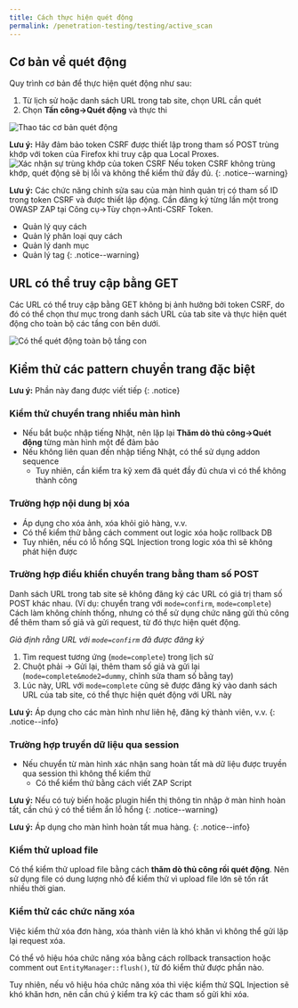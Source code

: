 ```yaml
---
title: Cách thực hiện quét động
permalink: /penetration-testing/testing/active_scan
---
```

## Cơ bản về quét động

Quy trình cơ bản để thực hiện quét động như sau:

1. Từ lịch sử hoặc danh sách URL trong tab site, chọn URL cần quét
1. Chọn **Tấn công→Quét động** và thực thi

![Thao tác cơ bản quét động](/doc4-ec-cube-vn/images/penetration-testing/testing_active_scan.png)

**Lưu ý:** Hãy đảm bảo token CSRF được thiết lập trong tham số POST trùng khớp với token của Firefox khi truy cập qua Local Proxes.
![Xác nhận sự trùng khớp của token CSRF](/doc4-ec-cube-vn/images/penetration-testing/testing_active_scan_csrftoken.png)
Nếu token CSRF không trùng khớp, quét động sẽ bị lỗi và không thể kiểm thử đầy đủ.
{: .notice--warning}

**Lưu ý:** Các chức năng chỉnh sửa sau của màn hình quản trị có tham số ID trong token CSRF và được thiết lập động.
Cần đăng ký từng lần một trong OWASP ZAP tại Công cụ→Tùy chọn→Anti-CSRF Token.

 - Quản lý quy cách
 - Quản lý phân loại quy cách
 - Quản lý danh mục
 - Quản lý tag
{: .notice--warning}

## URL có thể truy cập bằng GET

Các URL có thể truy cập bằng GET không bị ảnh hưởng bởi token CSRF, do đó có thể chọn thư mục trong danh sách URL của tab site và thực hiện quét động cho toàn bộ các tầng con bên dưới.

![Có thể quét động toàn bộ tầng con](/doc4-ec-cube-vn/images/penetration-testing/testing_active_scan_get.png)

## Kiểm thử các pattern chuyển trang đặc biệt

**Lưu ý:** Phần này đang được viết tiếp
{: .notice}

### Kiểm thử chuyển trang nhiều màn hình

- Nếu bắt buộc nhập tiếng Nhật, nên lặp lại **Thăm dò thủ công→Quét động** từng màn hình một để đảm bảo
- Nếu không liên quan đến nhập tiếng Nhật, có thể sử dụng addon sequence
  - Tuy nhiên, cần kiểm tra kỹ xem đã quét đầy đủ chưa vì có thể không thành công

### Trường hợp nội dung bị xóa

- Áp dụng cho xóa ảnh, xóa khỏi giỏ hàng, v.v.
- Có thể kiểm thử bằng cách comment out logic xóa hoặc rollback DB
- Tuy nhiên, nếu có lỗ hổng SQL Injection trong logic xóa thì sẽ không phát hiện được

### Trường hợp điều khiển chuyển trang bằng tham số POST

Danh sách URL trong tab site sẽ không đăng ký các URL có giá trị tham số POST khác nhau.
(Ví dụ: chuyển trang với `mode=confirm`, `mode=complete`)
Cách làm không chính thống, nhưng có thể sử dụng chức năng gửi thủ công để thêm tham số giả và gửi request, từ đó thực hiện quét động.

*Giả định rằng URL với `mode=confirm` đã được đăng ký*

1. Tìm request tương ứng (`mode=complete`) trong lịch sử
2. Chuột phải → Gửi lại, thêm tham số giả và gửi lại (`mode=complete&mode2=dummy`, chỉnh sửa tham số bằng tay)
3. Lúc này, URL với `mode=complete` cũng sẽ được đăng ký vào danh sách URL của tab site, có thể thực hiện quét động với URL này

**Lưu ý:** Áp dụng cho các màn hình như liên hệ, đăng ký thành viên, v.v.
{: .notice--info}

### Trường hợp truyền dữ liệu qua session

- Nếu chuyển từ màn hình xác nhận sang hoàn tất mà dữ liệu được truyền qua session thì không thể kiểm thử
  - Có thể kiểm thử bằng cách viết ZAP Script

**Lưu ý:** Nếu có tuỳ biến hoặc plugin hiển thị thông tin nhập ở màn hình hoàn tất, cần chú ý có thể tiềm ẩn lỗ hổng
{: .notice--warning}

**Lưu ý:** Áp dụng cho màn hình hoàn tất mua hàng.
{: .notice--info}

### Kiểm thử upload file

Có thể kiểm thử upload file bằng cách **thăm dò thủ công rồi quét động**.
Nên sử dụng file có dung lượng nhỏ để kiểm thử vì upload file lớn sẽ tốn rất nhiều thời gian.

### Kiểm thử các chức năng xóa

Việc kiểm thử xóa đơn hàng, xóa thành viên là khó khăn vì không thể gửi lặp lại request xóa.

Có thể vô hiệu hóa chức năng xóa bằng cách rollback transaction hoặc comment out `EntityManager::flush()`, từ đó kiểm thử được phần nào.

Tuy nhiên, nếu vô hiệu hóa chức năng xóa thì việc kiểm thử SQL Injection sẽ khó khăn hơn, nên cần chú ý kiểm tra kỹ các tham số gửi khi xóa.
